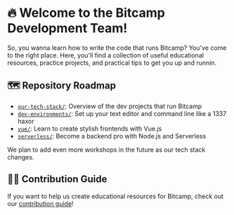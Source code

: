 # 🔥 Welcome to the Bitcamp Development Team!
So, you wanna learn how to write the code that runs Bitcamp? You've come to the right place. Here, you'll find a collection of useful educational resources, practice projects, and practical tips to get you up and runnin.

## 🗺 Repository Roadmap

- [`our-tech-stack/`](/tech-stack): Overview of the dev projects that run Bitcamp
- [`dev-environments/`](/dev-environments): Set up your text editor and command line like a 1337 haxor
- [`vue/`](/vue): Learn to create stylish frontends with Vue.js
- [`serverless/`](/serverless): Become a backend pro with Node.js and Serverless

We plan to add even more workshops in the future as our tech stack changes.

## 👨‍💻 Contribution Guide

If you want to help us create educational resources for Bitcamp, check out our [contribution guide](CONTRIBUTING.md)!
